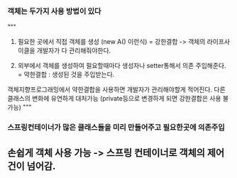 ### 객체는 두가지 사용 방법이 있다
"""
1. 필요한 곳에서 직접 객체를 생성 (new A() 이런식) = 강한결합
-> 객체의 라이프사이클을 개발자가 다 관리해줘야한다.

2. 외부에서 객체를 생성하여 필요할때마다 생성자나 setter통해서 의존 주입해준다. = 약한결합
: 생성된 것을 주입받는다.

객체지향프로그래밍에서 약한결합을 사용하면 개발자가 관리해야할게 적어진다.
다른 클래스의 변화에 유연하게 대처가능 (private등으로 변경하게 되면 강한결합은 사용 불가능)
"""
### 스프링컨테이너가 많은 클래스들을 미리 만들어주고 필요한곳에 의존주입
## 손쉽게 객체 사용 가능 -> 스프링 컨테이너로 객체의 제어건이 넘어감.
